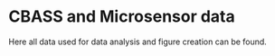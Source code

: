 # CBASS and Microsensor data
Here all data used for data analysis and figure creation can be found.
